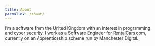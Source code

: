 ```yaml
---
title: About
permalink: /about/
---
```


I’m a software from the United Kingdom with an interest in programming and cyber security. I work as a Software Engineer for RentalCars.com, currently on an Apprenticeship scheme run by Manchester Digital.